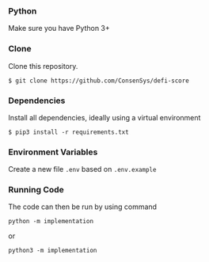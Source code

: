 ### Python
Make sure you have Python 3+

### Clone
Clone this repository.
```
$ git clone https://github.com/ConsenSys/defi-score
```

### Dependencies
Install all dependencies, ideally using a virtual environment
```
$ pip3 install -r requirements.txt
```

### Environment Variables
Create a new file `.env` based on `.env.example`

### Running Code
The code can then be run by using command
```
python -m implementation
```

or 

```
python3 -m implementation
```
